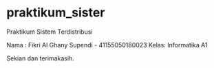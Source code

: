 # praktikum_sister

Praktikum Sistem Terdistribusi

Nama : Fikri Al Ghany Supendi - 41155050180023
Kelas: Informatika A1

Sekian dan terimakasih.
